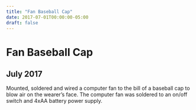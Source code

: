 ```yaml
---
title: "Fan Baseball Cap"
date: 2017-07-01T00:00:00-05:00
draft: false
---
```

# Fan Baseball Cap
## July 2017
Mounted, soldered and wired a computer fan to the bill of a baseball cap to blow air on the wearer’s face. The computer fan was soldered to an on/off switch and 4xAA battery power supply.